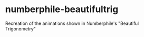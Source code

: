 # numberphile-beautifultrig
 Recreation of the animations shown in Numberphile's "Beautiful Trigonometry" 
